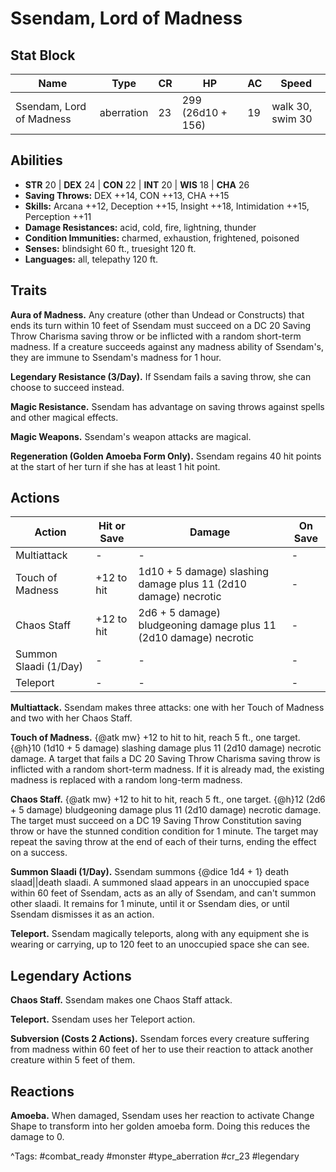 # Ssendam, Lord of Madness

## Stat Block

| Name | Type | CR | HP | AC | Speed |
|------|------|----|----|----|-------|
| Ssendam, Lord of Madness | aberration | 23 | 299 (26d10 + 156) | 19 | walk 30, swim 30 |

## Abilities

- **STR** 20 | **DEX** 24 | **CON** 22 | **INT** 20 | **WIS** 18 | **CHA** 26
- **Saving Throws:** DEX ++14, CON ++13, CHA ++15  
- **Skills:** Arcana ++12, Deception ++15, Insight ++18, Intimidation ++15, Perception ++11  
- **Damage Resistances:** acid, cold, fire, lightning, thunder  
- **Condition Immunities:** charmed, exhaustion, frightened, poisoned  
- **Senses:** blindsight 60 ft., truesight 120 ft.  
- **Languages:** all, telepathy 120 ft.

## Traits

**Aura of Madness.** Any creature (other than Undead or Constructs) that ends its turn within 10 feet of Ssendam must succeed on a DC 20 Saving Throw Charisma saving throw or be inflicted with a random short-term madness. If a creature succeeds against any madness ability of Ssendam's, they are immune to Ssendam's madness for 1 hour.

**Legendary Resistance (3/Day).** If Ssendam fails a saving throw, she can choose to succeed instead.

**Magic Resistance.** Ssendam has advantage on saving throws against spells and other magical effects.

**Magic Weapons.** Ssendam's weapon attacks are magical.

**Regeneration (Golden Amoeba Form Only).** Ssendam regains 40 hit points at the start of her turn if she has at least 1 hit point.


## Actions

| Action | Hit or Save | Damage | On Save |
|--------|--------------|--------|----------|
| Multiattack | - | - | - |
| Touch of Madness | +12 to hit | 1d10 + 5 damage) slashing damage plus 11 (2d10 damage) necrotic | - |
| Chaos Staff | +12 to hit | 2d6 + 5 damage) bludgeoning damage plus 11 (2d10 damage) necrotic | - |
| Summon Slaadi (1/Day) | - | - | - |
| Teleport | - | - | - |

**Multiattack.** Ssendam makes three attacks: one with her Touch of Madness and two with her Chaos Staff.

**Touch of Madness.** {@atk mw} +12 to hit to hit, reach 5 ft., one target. {@h}10 (1d10 + 5 damage) slashing damage plus 11 (2d10 damage) necrotic damage. A target that fails a DC 20 Saving Throw Charisma saving throw is inflicted with a random short-term madness. If it is already mad, the existing madness is replaced with a random long-term madness.

**Chaos Staff.** {@atk mw} +12 to hit to hit, reach 5 ft., one target. {@h}12 (2d6 + 5 damage) bludgeoning damage plus 11 (2d10 damage) necrotic damage. The target must succeed on a DC 19 Saving Throw Constitution saving throw or have the stunned condition condition for 1 minute. The target may repeat the saving throw at the end of each of their turns, ending the effect on a success.

**Summon Slaadi (1/Day).** Ssendam summons {@dice 1d4 + 1} death slaad||death slaadi. A summoned slaad appears in an unoccupied space within 60 feet of Ssendam, acts as an ally of Ssendam, and can't summon other slaadi. It remains for 1 minute, until it or Ssendam dies, or until Ssendam dismisses it as an action.

**Teleport.** Ssendam magically teleports, along with any equipment she is wearing or carrying, up to 120 feet to an unoccupied space she can see.

## Legendary Actions

**Chaos Staff.** Ssendam makes one Chaos Staff attack.

**Teleport.** Ssendam uses her Teleport action.

**Subversion (Costs 2 Actions).** Ssendam forces every creature suffering from madness within 60 feet of her to use their reaction to attack another creature within 5 feet of them.


## Reactions

**Amoeba.** When damaged, Ssendam uses her reaction to activate Change Shape to transform into her golden amoeba form. Doing this reduces the damage to 0.



^Tags: #combat_ready #monster #type_aberration #cr_23 #legendary